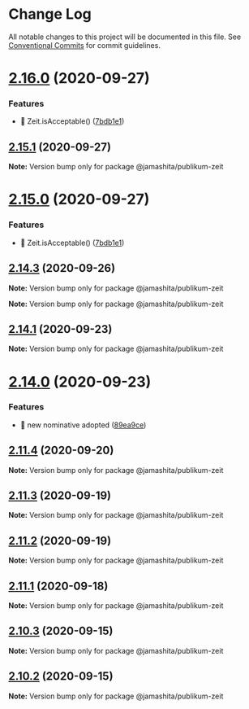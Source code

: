 # Change Log

All notable changes to this project will be documented in this file.
See [Conventional Commits](https://conventionalcommits.org) for commit guidelines.

# [2.16.0](https://github.com/jamashita/publikum/compare/v2.14.3...v2.16.0) (2020-09-27)


### Features

* 🎸 Zeit.isAcceptable() ([7bdb1e1](https://github.com/jamashita/publikum/commit/7bdb1e18197fbc707cc1f863c107ecf45a059ea4))





## [2.15.1](https://github.com/jamashita/publikum/compare/v2.15.0...v2.15.1) (2020-09-27)

**Note:** Version bump only for package @jamashita/publikum-zeit





# [2.15.0](https://github.com/jamashita/publikum/compare/v2.14.3...v2.15.0) (2020-09-27)


### Features

* 🎸 Zeit.isAcceptable() ([7bdb1e1](https://github.com/jamashita/publikum/commit/7bdb1e18197fbc707cc1f863c107ecf45a059ea4))





## [2.14.3](https://github.com/jamashita/publikum/compare/v2.14.2...v2.14.3) (2020-09-26)

**Note:** Version bump only for package @jamashita/publikum-zeit







**Note:** Version bump only for package @jamashita/publikum-zeit





## [2.14.1](https://github.com/jamashita/publikum/compare/v2.14.0...v2.14.1) (2020-09-23)

**Note:** Version bump only for package @jamashita/publikum-zeit





# [2.14.0](https://github.com/jamashita/publikum/compare/v2.11.4...v2.14.0) (2020-09-23)


### Features

* 🎸 new nominative adopted ([89ea9ce](https://github.com/jamashita/publikum/commit/89ea9ce6741355bb61b919dbb629c6938b8c8e56))





## [2.11.4](https://github.com/jamashita/publikum/compare/v2.11.3...v2.11.4) (2020-09-20)

**Note:** Version bump only for package @jamashita/publikum-zeit





## [2.11.3](https://github.com/jamashita/publikum/compare/v2.12.0...v2.11.3) (2020-09-19)

**Note:** Version bump only for package @jamashita/publikum-zeit





## [2.11.2](https://github.com/jamashita/publikum/compare/v2.12.0...v2.11.2) (2020-09-19)

**Note:** Version bump only for package @jamashita/publikum-zeit





## [2.11.1](https://github.com/jamashita/publikum.git/packages/zeit/compare/v2.11.0...v2.11.1) (2020-09-18)

**Note:** Version bump only for package @jamashita/publikum-zeit





## [2.10.3](https://github.com/jamashita/publikum.git/packages/zeit/compare/v2.10.2...v2.10.3) (2020-09-15)

**Note:** Version bump only for package @jamashita/publikum-zeit





## [2.10.2](https://github.com/jamashita/publikum.git/packages/zeit/compare/v2.10.1...v2.10.2) (2020-09-15)

**Note:** Version bump only for package @jamashita/publikum-zeit
